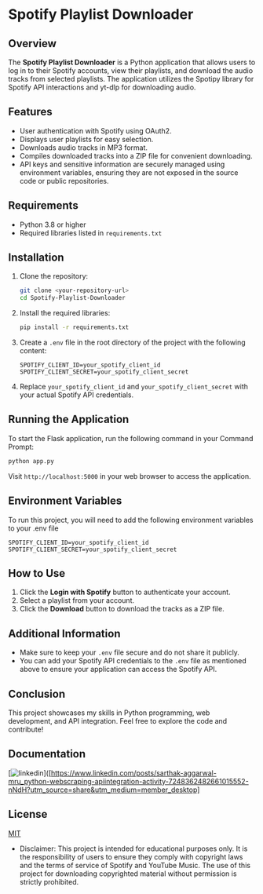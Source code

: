 # Spotify Playlist Downloader

## Overview

The **Spotify Playlist Downloader** is a Python application that allows users to log in to their Spotify accounts, view their playlists, and download the audio tracks from selected playlists. The application utilizes the Spotipy library for Spotify API interactions and yt-dlp for downloading audio.

## Features

- User authentication with Spotify using OAuth2.
- Displays user playlists for easy selection.
- Downloads audio tracks in MP3 format.
- Compiles downloaded tracks into a ZIP file for convenient downloading.
- API keys and sensitive information are securely managed using environment variables, ensuring they are not exposed in the source code or public repositories.

## Requirements

- Python 3.8 or higher
- Required libraries listed in `requirements.txt`

## Installation

1. Clone the repository:
   ```bash
   git clone <your-repository-url>
   cd Spotify-Playlist-Downloader
   ```

2. Install the required libraries:
   ```bash
   pip install -r requirements.txt
   ```

3. Create a `.env` file in the root directory of the project with the following content:
   ```env
   SPOTIFY_CLIENT_ID=your_spotify_client_id
   SPOTIFY_CLIENT_SECRET=your_spotify_client_secret
   ```

4. Replace `your_spotify_client_id` and `your_spotify_client_secret` with your actual Spotify API credentials.

## Running the Application

To start the Flask application, run the following command in your Command Prompt:

```bash
python app.py
```

Visit `http://localhost:5000` in your web browser to access the application.

## Environment Variables

To run this project, you will need to add the following environment variables to your .env file

`SPOTIFY_CLIENT_ID=your_spotify_client_id`
`SPOTIFY_CLIENT_SECRET=your_spotify_client_secret`




## How to Use

1. Click the **Login with Spotify** button to authenticate your account.
2. Select a playlist from your account.
3. Click the **Download** button to download the tracks as a ZIP file.

## Additional Information

- Make sure to keep your `.env` file secure and do not share it publicly.
- You can add your Spotify API credentials to the `.env` file as mentioned above to ensure your application can access the Spotify API.


## Conclusion

This project showcases my skills in Python programming, web development, and API integration. Feel free to explore the code and contribute!


## Documentation

[![linkedin](https://img.shields.io/badge/linkedin-0A66C2?style=for-the-badge&logo=linkedin&logoColor=white)]([https://www.linkedin.com/posts/sarthak-aggarwal-mru_python-webscraping-apiintegration-activity-7248362482661015552-nNdH?utm_source=share&utm_medium=member_desktop]


## License

[MIT](https://choosealicense.com/licenses/mit/)

- Disclaimer: This project is intended for educational purposes only. It is the responsibility of users to ensure they comply with copyright laws and the terms of service of Spotify and YouTube Music. The use of this project for downloading copyrighted material without permission is strictly prohibited.


